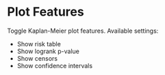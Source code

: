 # Plot Features

Toggle Kaplan-Meier plot features.  Available settings:

- Show risk table
- Show logrank p-value
- Show censors
- Show confidence intervals
